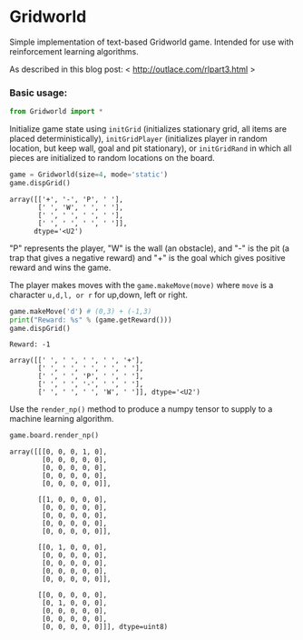 # Gridworld
Simple implementation of text-based Gridworld game. Intended for use with reinforcement learning algorithms.

As described in this blog post: < http://outlace.com/rlpart3.html >



### Basic usage:

```python
from Gridworld import *
```

Initialize game state using `initGrid` (initializes stationary grid, all items are placed deterministically), `initGridPlayer` (initializes player in random location, but keep wall, goal and pit stationary), or `initGridRand` in which all pieces are initialized to random locations on the board.


```python
game = Gridworld(size=4, mode='static')
game.dispGrid()
```




    array([['+', '-', 'P', ' '],
           [' ', 'W', ' ', ' '],
           [' ', ' ', ' ', ' '],
           [' ', ' ', ' ', ' ']],
          dtype='<U2')



"P" represents the player, "W" is the wall (an obstacle), and "-" is the pit (a trap that gives a negative reward) and "+" is the goal which gives positive reward and wins the game.

The player makes moves with the `game.makeMove(move)` where  `move` is a character `u,d,l, or r` for up,down, left or right.


```python
game.makeMove('d') # (0,3) + (-1,3)
print("Reward: %s" % (game.getReward()))
game.dispGrid()
```

```
Reward: -1

array([[' ', ' ', ' ', ' ', '+'],
       [' ', ' ', ' ', ' ', ' '],
       [' ', ' ', 'P', ' ', ' '],
       [' ', ' ', '-', ' ', ' '],
       [' ', ' ', ' ', 'W', ' ']], dtype='<U2')
```

Use the `render_np()` method to produce a numpy tensor to supply to a machine learning algorithm.
```python
game.board.render_np()
```

```
array([[[0, 0, 0, 1, 0],
        [0, 0, 0, 0, 0],
        [0, 0, 0, 0, 0],
        [0, 0, 0, 0, 0],
        [0, 0, 0, 0, 0]],

       [[1, 0, 0, 0, 0],
        [0, 0, 0, 0, 0],
        [0, 0, 0, 0, 0],
        [0, 0, 0, 0, 0],
        [0, 0, 0, 0, 0]],

       [[0, 1, 0, 0, 0],
        [0, 0, 0, 0, 0],
        [0, 0, 0, 0, 0],
        [0, 0, 0, 0, 0],
        [0, 0, 0, 0, 0]],

       [[0, 0, 0, 0, 0],
        [0, 1, 0, 0, 0],
        [0, 0, 0, 0, 0],
        [0, 0, 0, 0, 0],
        [0, 0, 0, 0, 0]]], dtype=uint8)

```
